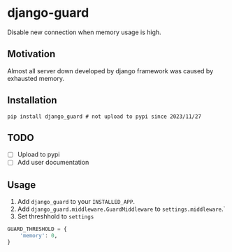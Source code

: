 # django-guard

Disable new connection when memory usage is high.

## Motivation

Almost all server down developed by django framework was caused by exhausted memory.

## Installation

`pip install django_guard # not upload to pypi since 2023/11/27`

## TODO

- [ ] Upload to pypi
- [ ] Add user documentation

## Usage

1. Add `django_guard` to your `INSTALLED_APP`.
2. Add `django_guard.middleware.GuardMiddleware` to `settings.middleware`.`
3. Set threshhold to `settings`

```python
GUARD_THRESHOLD = {
    'memory': 0,
}
```
